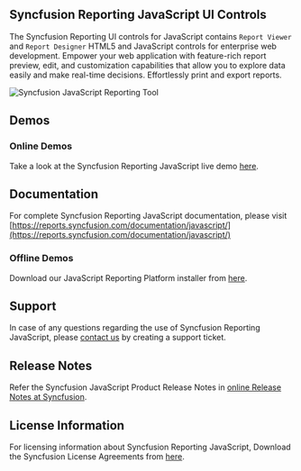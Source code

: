 ## Syncfusion Reporting JavaScript UI Controls

The Syncfusion Reporting UI controls for JavaScript contains `Report Viewer` and `Report Designer` HTML5 and JavaScript controls for enterprise web development. Empower your web application with feature-rich report preview, edit, and customization capabilities that allow you to explore data easily and make real-time decisions. Effortlessly print and export reports.

![Syncfusion JavaScript Reporting Tool](https://demos.boldreports.com/Images/report-platform.gif)

## Demos

### Online Demos

Take a look at the Syncfusion Reporting JavaScript live demo [here](https://reports.syncfusion.com/home/index.html).

## Documentation

For complete Syncfusion Reporting JavaScript documentation, please visit [https://reports.syncfusion.com/documentation/javascript/](https://reports.syncfusion.com/documentation/javascript/)

### Offline Demos

Download our JavaScript Reporting Platform installer from [here](https://www.syncfusion.com/downloads/report/).

## Support

In case of any questions regarding the use of Syncfusion Reporting JavaScript, please [contact us](http://www.syncfusion.com/support/#) by creating a support ticket.

## Release Notes

Refer the Syncfusion JavaScript Product Release Notes in [online Release Notes at Syncfusion](https://reports.syncfusion.com/documentation/release-notes/).

## License Information

For licensing information about Syncfusion Reporting JavaScript, Download the Syncfusion License Agreements from [here](https://www.syncfusion.com/content/downloads/syncfusion_license.pdf).
